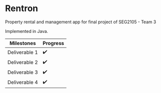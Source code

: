 # Rentron
Property rental and management app for final project of SEG2105 - Team 3

Implemented in Java.

Milestones | Progress  
---------|----------
Deliverable 1   |✔️
Deliverable 2    |✔️
Deliverable 3   |✔️
Deliverable 4    |✔️
